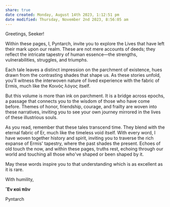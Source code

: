 ```yaml
---
share: true
date created: Monday, August 14th 2023, 1:12:51 pm
date modified: Thursday, November 2nd 2023, 8:56:05 am
---
```


Greetings, Seeker!

Within these pages, I, Pyntarch, invite you to explore the Lives that have left their mark upon our realm. These are not mere accounts of deeds; they reflect the intricate tapestry of human essence—the strengths, vulnerabilities, struggles, and triumphs.

Each tale leaves a distinct impression on the parchment of existence, hues drawn from the contrasting shades that shape us. As these stories unfold, you'll witness the interwoven nature of lived experience with the fabric of Ermis, much like the Κοινός λόγος itself. 

But this volume is more than ink on parchment. It is a bridge across epochs, a passage that connects you to the wisdom of those who have come before. Themes of honor, friendship, courage, and frailty are woven into these narratives, inviting you to see your own journey mirrored in the lives of these illustrious souls.

As you read, remember that these tales transcend time. They blend with the eternal fabric of Er, much like the timeless void itself. With every word, I have woven together history and spirit, inviting you to traverse the rich expanse of Ermis' tapestry, where the past shades the present. Echoes of old touch the now, and within these pages, truths rest, echoing through our world and touching all those who've shaped or been shaped by it.

May these words inspire you to that understanding which is as excellent as it is rare. 

With humility,

**Ἓν καὶ πᾶν**

Pyntarch